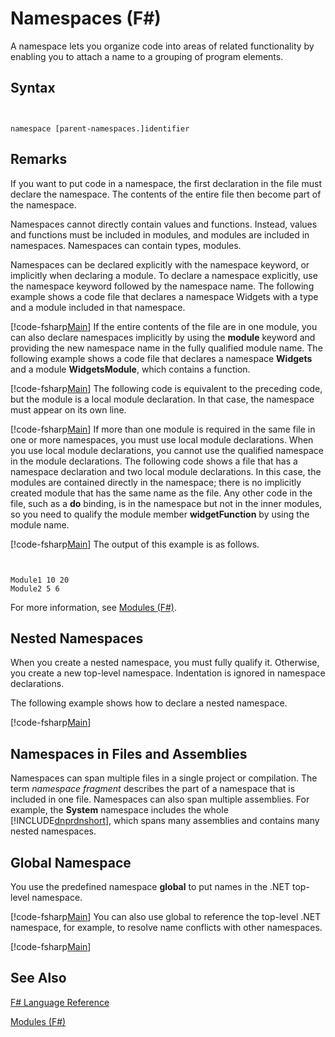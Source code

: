 # Namespaces (F#)

A namespace lets you organize code into areas of related functionality by enabling you to attach a name to a grouping of program elements.


## Syntax


```


namespace [parent-namespaces.]identifier

```



## Remarks
If you want to put code in a namespace, the first declaration in the file must declare the namespace. The contents of the entire file then become part of the namespace.

Namespaces cannot directly contain values and functions. Instead, values and functions must be included in modules, and modules are included in namespaces. Namespaces can contain types, modules.

Namespaces can be declared explicitly with the namespace keyword, or implicitly when declaring a module. To declare a namespace explicitly, use the namespace keyword followed by the namespace name. The following example shows a code file that declares a namespace Widgets with a type and a module included in that namespace.

[!code-fsharp[Main](snippets/fslangref2/snippet6406.fs)]
    If the entire contents of the file are in one module, you can also declare namespaces implicitly by using the **module** keyword and providing the new namespace name in the fully qualified module name. The following example shows a code file that declares a namespace **Widgets** and a module **WidgetsModule**, which contains a function.

[!code-fsharp[Main](snippets/fslangref2/snippet6401.fs)]
    The following code is equivalent to the preceding code, but the module is a local module declaration. In that case, the namespace must appear on its own line.

[!code-fsharp[Main](snippets/fsnamespaces/snippet6402.fs)]
    If more than one module is required in the same file in one or more namespaces, you must use local module declarations. When you use local module declarations, you cannot use the qualified namespace in the module declarations. The following code shows a file that has a namespace declaration and two local module declarations. In this case, the modules are contained directly in the namespace; there is no implicitly created module that has the same name as the file. Any other code in the file, such as a **do** binding, is in the namespace but not in the inner modules, so you need to qualify the module member **widgetFunction** by using the module name.

[!code-fsharp[Main](snippets/fslangref2/snippet6403.fs)]
    The output of this example is as follows.



```


Module1 10 20
Module2 5 6

```


For more information, see [Modules &#40;F&#35;&#41;](Modules+%28FSharp%29.md).


## Nested Namespaces
When you create a nested namespace, you must fully qualify it. Otherwise, you create a new top-level namespace. Indentation is ignored in namespace declarations.

The following example shows how to declare a nested namespace.

[!code-fsharp[Main](snippets/fslangref2/snippet6404.fs)]
    
## Namespaces in Files and Assemblies
Namespaces can span multiple files in a single project or compilation. The term *namespace fragment* describes the part of a namespace that is included in one file. Namespaces can also span multiple assemblies. For example, the **System** namespace includes the whole [!INCLUDE[dnprdnshort](../Token/dnprdnshort_md.md)], which spans many assemblies and contains many nested namespaces.


## Global Namespace
You use the predefined namespace **global** to put names in the .NET top-level namespace.

[!code-fsharp[Main](snippets/fslangref2/snippet6407.fs)]
    You can also use global to reference the top-level .NET namespace, for example, to resolve name conflicts with other namespaces.

[!code-fsharp[Main](snippets/fslangref2/snippet6408.fs)]
    
## See Also
[F&#35; Language Reference](FSharp+Language+Reference.md)

[Modules &#40;F&#35;&#41;](Modules+%28FSharp%29.md)

